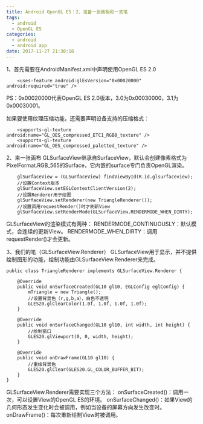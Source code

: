 ```yaml
---
title: Android OpenGL ES：2、准备一张画板和一支笔
tags:
  - android
  - OpenGL ES
categories:
  - android
  - android app
date: 2017-11-27 21:30:18
---
```


1、首先需要在AndroidManifest.xml中声明使用OpenGL ES 2.0
```
    <uses-feature android:glEsVersion="0x00020000" android:required="true" />
```
PS：0x00020000代表OpenGL ES 2.0版本，3.0为0x00030000，3.1为0x00030001。

如果要使用纹理压缩功能，还需要声明设备支持的压缩格式：
```
    <supports-gl-texture android:name="GL_OES_compressed_ETC1_RGB8_texture" />
    <supports-gl-texture android:name="GL_OES_compressed_paletted_texture" />
```

2、来一张画布
GLSurfaceView继承自SurfaceView，默认会创建像素格式为PixelFormat.RGB_565的Surface，它内嵌的surface专门负责OpenGL渲染。
```
    glSurfaceView = (GLSurfaceView) findViewById(R.id.glsurfaceview);
    //设置Context版本
    glSurfaceView.setEGLContextClientVersion(2);
    //设置Renderer用于绘图
    glSurfaceView.setRenderer(new TriangleRenderer());
    //设置调用requestRender()时才刷新View
    glSurfaceView.setRenderMode(GLSurfaceView.RENDERMODE_WHEN_DIRTY);
```
GLSurfaceView的渲染模式有两种：
RENDERMODE_CONTINUOUSLY：默认模式，会连续的更新View。
RENDERMODE_WHEN_DIRTY：调用requestRender()才会更新。

3、我们的笔（GLSurfaceView.Renderer）
GLSurfaceView用于显示，并不提供绘制图形的功能，绘制功能由GLSurfaceView.Renderer来完成。
```
public class TriangleRenderer implements GLSurfaceView.Renderer {

    @Override
    public void onSurfaceCreated(GL10 gl10, EGLConfig eglConfig) {
        mTriangle = new Triangle();
        //设置背景色（r,g,b,a），白色不透明
        GLES20.glClearColor(1.0f, 1.0f, 1.0f, 1.0f);
    }

    @Override
    public void onSurfaceChanged(GL10 gl10, int width, int height) {
        //绘制窗口
        GLES20.glViewport(0, 0, width, height);
    }

    @Override
    public void onDrawFrame(GL10 gl10) {
        //重绘背景色
        GLES20.glClear(GLES20.GL_COLOR_BUFFER_BIT);
    }
}
```
GLSurfaceView.Renderer需要实现三个方法：
onSurfaceCreated()：调用一次，可以设置View的OpenGL ES的环境。
onSurfaceChanged()：如果View的几何形态发生变化时会被调用，例如当设备的屏幕方向发生改变时。
onDrawFrame()：每次重新绘制View时被调用。
